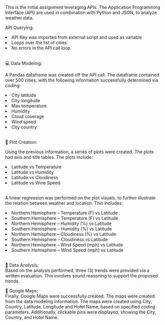 This is the initial assignment leveraging APIs. The Application Programming Interface (API) are used in combination with Python and JSON, to analyze weather data. </br>

API Querying:
<li>API Key was imported from external script and used as variable</li>
<li>Loops over the list of cities</li>
<li>No errors in the API call loop</li>

</br>

💻 Data Modeling:

A Pandas dataframe was created off the API call. The dataframe contained over 500 cities, with the following information successfully determined via coding: 
<li>City latitude</li>
<li>City longitude</li>
<li>Max temperature</li>
<li>Humidity</li>
<li>Cloud coverage</li>
<li>Wind speed</li>
<li>City country</li>

</br>

🎨 Plot Creation: </br> 

Using the previous information, a series of plots were created. The plots had axis and title tables. The plots include:
<li>Latitude vs Temperature</li>
<li>Latitude vs Humidity</li>
<li>Latitude vs Cloudiness</li>
<li>Latitude vs Wine Speed</li>

</br>

A linear regression was performed on the plot visuals, to further illustrate the relation between weather and location. This includes:
<li>Northern Hemisphere – Temperature (F) vs Latitude</li>
<li>Southern Hemisphere – Temperature (F) vs Latitude</li>
<li>Northern Hemisphere – Humidity (%) vs Latitude</li>
<li>Southern Hemisphere – Humidity (%) vs Latitude</li>
<li>Northern Hemisphere – Cloudiness (%) vs Latitude</li>
<li>Southern Hemisphere – Cloudiness vs Latitude</li>
<li>Northern Hemisphere – Wind Speed (mph) vs Latitude</li>
<li>Southern Hemisphere – Wind Speed (mph) vs Latitude</li>

</br>

🧮 Data Analysis:
</br>
Based on the analysis performed, three (3) trends were provided via a written evaluation. This involves sound reasoning to support the proposed trends. 


📍 Google Maps:
</br>
Finally, Google Maps were successfully created. The maps were created from the data modeling information. The maps were created using City, Country, Latitude, Longitude and Hotel Name, based on specified coding parameters. Additionally, clickable pins were displayed, showing the City, Country, and Hotel Name. 




